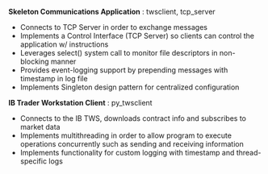 **Skeleton Communications Application** : twsclient, tcp_server
- Connects to TCP Server in order to exchange messages
- Implements a Control Interface (TCP Server) so clients can control the application w/ instructions
- Leverages select() system call to monitor file descriptors in non-blocking manner
- Provides event-logging support by prepending messages with timestamp in log file
- Implements Singleton design pattern for centralized configuration
   
   
   
   
**IB Trader Workstation Client** : py_twsclient
- Connects to the IB TWS, downloads contract info and subscribes to market data
- Implements multithreading in order to allow program to execute operations concurrently such as sending and receiving information
- Implements functionality for custom logging with timestamp and thread-specific logs


